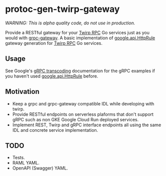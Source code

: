 # protoc-gen-twirp-gateway

*WARNING: This is alpha quality code, do not use in production.*

Provide a RESTful gateway for your [Twirp RPC](https://github.com/twitchtv/twirp) Go services just as you would with
[grpc-gateway](https://github.com/grpc-ecosystem/grpc-gateway). A basic implementation of
[google.api.HttpRule](https://cloud.google.com/endpoints/docs/grpc-service-config/reference/rpc/google.api#google.api.HttpRule)
gateway generation for [Twirp RPC](https://github.com/twitchtv/twirp) Go services.

## Usage

See Google's [gRPC transcoding](https://cloud.google.com/endpoints/docs/grpc/transcoding) documentation for the gRPC
examples if you haven't used [google.api.HttpRule](https://cloud.google.com/endpoints/docs/grpc-service-config/reference/rpc/google.api#google.api.HttpRule)
before.

## Motivation

* Keep a grpc and grpc-gateway compatible IDL while developing with twirp.
* Provide RESTful endpoints on serverless plaforms that don't support gRPC such as non GKE Google Cloud Run deployed services.
* Implement REST, Twirp and gRPC interface endpoints all using the same IDL and concrete service implementation.

## TODO

* Tests.
* RAML YAML.
* OpenAPI (Swagger) YAML.
